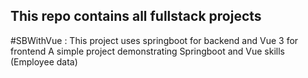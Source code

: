 ## This repo contains all fullstack projects

#SBWithVue : This project uses springboot for backend and Vue 3 for frontend
A simple project demonstrating Springboot and Vue skills (Employee data)


